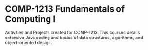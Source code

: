 
# COMP-1213 Fundamentals of Computing I

Activities and Projects created for COMP-1213. This courses details extensive Java coding and basics of data structures,
algorithms, and object-oriented design.

